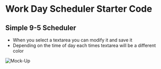 # Work Day Scheduler Starter Code

## Simple 9-5 Scheduler
* When you select a textarea you can modify it and save it
* Depending on the time of day each times textarea will be a different color

![Mock-Up](./Display/images/Work-Day-Schedule-Mock-Up.jpg)
